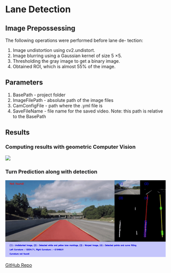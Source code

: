 # Lane Detection 
## Image Prepossessing
The following operations were performed before lane de-
tection:
1) Image undistortion using cv2.undistort.
2) Image blurring using a Gaussian kernel of size 5 ×5.
3) Thresholding the gray image to get a binary image.
4) Obtained ROI, which is almost 55% of the image.


## Parameters

1) BasePath - project folder 
2) ImageFilePath - absolute path of the image files
3) CamConfigFile - path where the .yml file is
4) SaveFileName - file name for the saved video. Note: this path is relative to the BasePath

## Results
### Computing results with geometric Computer Vision
<img src="images/lane_result_1.gif?raw=true"/>

### Turn Prediction along with detection
<img src="images/lane_result_2.gif?raw=true"/>


<a href="https://github.com/Noor1886/Lane-detect/tree/master">GitHub Repo</a>


